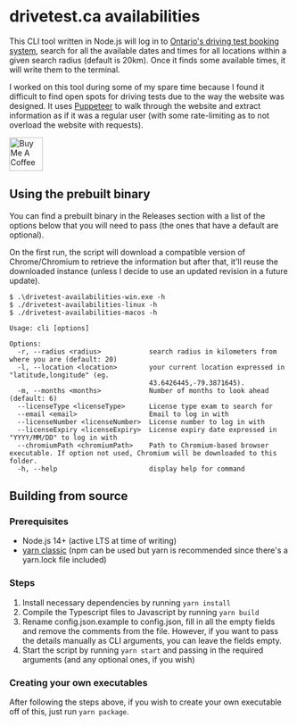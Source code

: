 # drivetest.ca availabilities

This CLI tool written in Node.js will log in to [Ontario's driving test booking system](https://drivetest.ca), search for all the available dates and times for all locations within a  given search radius (default is 20km). Once it finds some available times, it will write them to the terminal.

I worked on this tool during some of my spare time because I found it difficult to find open spots for driving tests due to the way the website was designed. It uses [Puppeteer](https://github.com/puppeteer/puppeteer) to walk through the website and extract information as if it was a regular user (with some rate-limiting as to not overload the website with requests).

<a href="https://www.buymeacoffee.com/rushilperera" target="_blank"><img src="https://cdn.buymeacoffee.com/buttons/v2/default-violet.png" alt="Buy Me A Coffee" height="60px"></a>

## Using the prebuilt binary

You can find a prebuilt binary in the Releases section with a list of the options below that you will need to pass (the ones that have a default are optional).

On the first run, the script will download a compatible version of Chrome/Chromium to retrieve the information but after that, it'll reuse the downloaded instance (unless I decide to use an updated revision in a future update).

```
$ .\drivetest-availabilities-win.exe -h
$ ./drivetest-availabilities-linux -h
$ ./drivetest-availabilities-macos -h

Usage: cli [options]

Options:
  -r, --radius <radius>            search radius in kilometers from where you are (default: 20)
  -l, --location <location>        your current location expressed in "latitude,longitude" (eg.
                                   43.6426445,-79.3871645).
  -m, --months <months>            Number of months to look ahead (default: 6)
  --licenseType <licenseType>      License type exam to search for
  --email <email>                  Email to log in with
  --licenseNumber <licenseNumber>  License number to log in with
  --licenseExpiry <licenseExpiry>  License expiry date expressed in "YYYY/MM/DD" to log in with
  --chromiumPath <chromiumPath>    Path to Chromium-based browser executable. If option not used, Chromium will be downloaded to this folder.
  -h, --help                       display help for command
```

## Building from source

### Prerequisites

* Node.js 14+ (active LTS at time of writing)
* [yarn classic](https://classic.yarnpkg.com/en/docs/install) (npm can be used but yarn is recommended since there's a yarn.lock file included)

### Steps

1. Install necessary dependencies by running `yarn install`
2. Compile the Typescript files to Javascript by running `yarn build`
3. Rename config.json.example to config.json, fill in all the empty fields and remove the comments from the file. However, if you want to pass the details manually as CLI arguments, you can leave the fields empty.
4. Start the script by running `yarn start` and passing in the required arguments (and any optional ones, if you wish)

### Creating your own executables

After following the steps above, if you wish to create your own executable off of this, just run `yarn package`.
